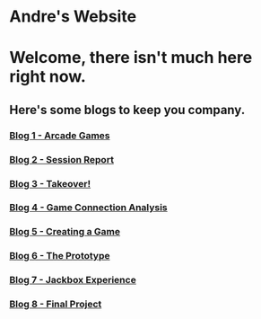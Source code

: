 # Andre's Website

# Welcome, there isn't much here right now.

## Here's some blogs to keep you company.

### [Blog 1 - Arcade Games](Blog1/blog1.md)
### [Blog 2 - Session Report](Blog2/blog2.md)
### [Blog 3 - Takeover!](Blog3/blog3.md)
### [Blog 4 - Game Connection Analysis](Blog4/blog4.md)
### [Blog 5 - Creating a Game](Blog5/blog5.md)
### [Blog 6 - The Prototype](Blog6/blog6.md)
### [Blog 7 - Jackbox Experience](Blog7/blog7.md)
### [Blog 8 - Final Project](Blog8/blog8.md)